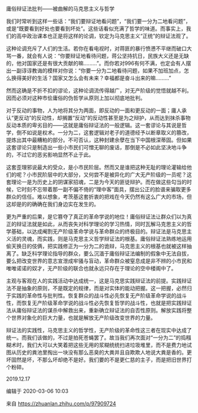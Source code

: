 庸俗辩证法批判——被曲解的马克思主义与哲学

我们时常听到这样一些话：“我们要辩证地看问题”，“我们要一分为二地看问题”，或是“既要看到好处也要看到坏处”。这些话看似充满了哲学的味道。而事实上，我们的高中政治课本也正是将这样的论调，钦定为马克思主义“正统”的辩证法观了。

这种论调充斥了人们的生活。若你在看电视时，对蒋匪的暴行愤懑不平继而破口大骂一番，就会有人说：“你要辩证地看待问题，蒋公坚持抗日，民族大义还是无缺的，他对国家还是有很大贡献的嘛.........”。而你若对996有何不满，也定会有人摆出一副谆谆教诲的模样对你说：“你要一分为二地看待问题，如果不加班加点，怎么换得美好的生活？国家又怎么会有未来？幸福都是奋斗出来的嘛.........”

然而这确是不折不扣的谬论，这种论调流传得越广，对无产阶级的觉悟就越不利。因而必须对这种市侩庸俗的伪哲学从原则上加以彻底地批判。

对于反动的事物，人为地将其分为两面，即反动的一面和更反动的一面；庸人承认“更反动”的反动性，却搁置“反动”的反动性甚至是为之辩护，从而达到抹杀事物反动本质的卑劣目的——这就是庸俗辩证法的一般逻辑。这一套谬论与其说是哲学，倒不如说是权术。一分为二，这套逻辑对老子的道德经予以断章取义的篡改，提炼出其中最糟粕的部分。不可否认，这种封建余孽在当下中国根深蒂固。但如果这套谬论只是制造出一些小市民们可憎无聊的废话，那倒是不必如此坚决地斗争的，不过它的恶劣影响显然不止于此。

这套歪理邪说最大的受众，是小市民阶层。然而又是谁把这种无耻的理论灌输给他们的呢？小市民阶层中的大部分，又何尝不是被异化的广大无产阶级的一员呢？这套理论一是为历史上的阴谋家招魂，二是为今天的匪徒辩护。而在做这些勾当的时候，它时刻不忘带着那一副不偏不倚的“理中客”面具，摆出公正的脸谱来骗取更多群众的信任。难以想象，考茨基这套折衷的把戏在今天仍然有这么广大的市场，但这却是的的确确在我们身边实在发生的。

更为严重的后果，是它篡夺了真正的革命学说的地位！庸俗辩证法让群众们以为真正的辩证法就是如此，从而丧失对科学理论的学习热情，同时瓦解马克思主义的哲学基础，以达成阉割无产阶级革命学说与革命群众的终极目的。辩证法是马克思主义活的灵魂，而实践，则是马克思主义哲学辩证法的根基。庸俗辩证法熟练地运用偷天换日的伎俩，把实践修正为一分为二的诡辩，马克思主义的根基也就被这样抽离了。缺乏科学理论指导的群众，要么沉湎于庸俗辩证法编制的假象中无法自拔，要么把改变世界的意志宣泄成牢骚与盲动，革命群众被窒息成是非不辨的小市民和唯唯诺诺的奴才，无产阶级的联合也就永远只存在于理论的空中楼阁中了。

主观与客观在人的实践活动中达成统一，这是马克思实践辩证法的前提。实践辩证法不是抽象的原则，不是既定的规律，而是对实体的能动把握。这一把握，必然归于实践的革命性与批判性。恢复群众的战斗性必先恢复无产阶级革命学说的战斗性，而恢复无产阶级革命学说的战斗性必先恢复哲学的战斗性，也就是把实践辩证法从庸俗辩证法的谋杀中解救出来，重新确立辩证法的自否性原则。解放实践将整个世界对象化的巨大力量，也就是解放无产阶级改变世界的力量。

辩证法的实践性，马克思主义的哲学性，无产阶级的革命性这三者在现实中达成了统一。而我们该做的，不过是拍死苍蝇罢了。故当我们再次面对“一分为二”的捣糨糊术时，我们大可以大笑着把这些无用的浆糊统统扫进垃圾堆里，而不是费力地试图从历史的粪池里掏出一块没有那么恶臭的大粪并且自欺欺人地说大粪是香的。更坏固然是坏，不那么坏却绝不是好。我们要的不是更仁慈的主子，而是把旧世界打个粉碎。

2019.12.17

编辑于 2020-03-06 10:03

 

来自 <https://zhuanlan.zhihu.com/p/97909724> 